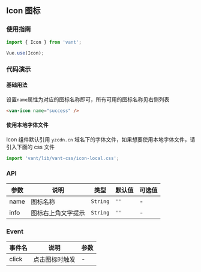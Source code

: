 ## Icon 图标

### 使用指南
``` javascript
import { Icon } from 'vant';

Vue.use(Icon);
```

### 代码演示

#### 基础用法
设置`name`属性为对应的图标名称即可，所有可用的图标名称见右侧列表

```html
<van-icon name="success" />
```

#### 使用本地字体文件
Icon 组件默认引用 `yzcdn.cn` 域名下的字体文件，如果想要使用本地字体文件，请引入下面的 css 文件

```js
import 'vant/lib/vant-css/icon-local.css';
```


### API

| 参数 | 说明 | 类型 | 默认值 | 可选值 |
|-----------|-----------|-----------|-------------|-------------|
| name | 图标名称 | `String` | `''` | - |
| info | 图标右上角文字提示 | `String` | `''` | - |

### Event

| 事件名 | 说明 | 参数 |
|-----------|-----------|-----------|
| click | 点击图标时触发 | - |
